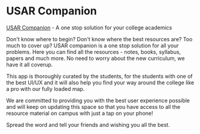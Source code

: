 # USAR Companion
[USAR Companion](https://play.google.com/store/apps/details?id=com.falcon.usarcompanion) - A one stop solution for your college academics

Don't know where to begin? Don't know where the best resources are? Too much to cover up? USAR companion is a one stop solution for all your problems. Here you can find all the resources - notes, books, syllabus, papers and much more. No need to worry about the new curriculum, we have it all coverup. 

This app is thoroughly curated by the students, for the students with one of the best UI/UX and it will also help you find your way around the college like a pro with our fully loaded map.

We are committed to providing you with the best user experience possible and will keep on updating this space so that you have access to all the resource material on campus with just a tap on your phone!

Spread the word and tell your friends and wishing you all the best.
